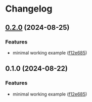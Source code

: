 # Changelog

## [0.2.0](https://github.com/mariugul/comeit/compare/v0.1.0...0.2.0) (2024-08-25)


### Features

* minimal working example ([f12e685](https://github.com/mariugul/comeit/commit/f12e6852ed347f4fabe3befa8ab1bc6ff6e23fac))

## 0.1.0 (2024-08-22)


### Features

* minimal working example ([f12e685](https://github.com/mariugul/comeit/commit/f12e6852ed347f4fabe3befa8ab1bc6ff6e23fac))
